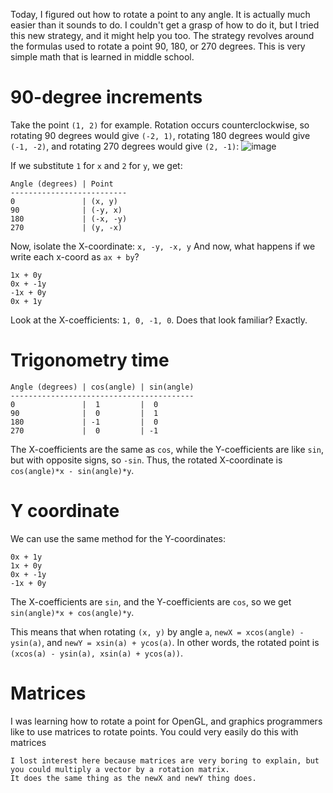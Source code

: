 Today, I figured out how to rotate a point to any angle.
It is actually much easier than it sounds to do.
I couldn't get a grasp of how to do it, but I tried this new strategy, and it might help you too.
The strategy revolves around the formulas used to rotate a point 90, 180, or 270 degrees.
This is very simple math that is learned in middle school.

# 90-degree increments
Take the point `(1, 2)` for example.
Rotation occurs counterclockwise, so rotating 90 degrees would give `(-2, 1)`,
rotating 180 degrees would give `(-1, -2)`, and rotating 270 degrees would give `(2, -1)`:
![image](https://github.com/ancientstraits/ancientstraits.github.io/assets/73802848/733a6f44-e944-4810-a867-fe10862a186b)

If we substitute `1` for `x` and `2` for `y`, we get:
```
Angle (degrees) | Point
--------------------------
0               | (x, y)
90              | (-y, x)
180             | (-x, -y)
270             | (y, -x)
```
Now, isolate the X-coordinate: `x, -y, -x, y`
And now, what happens if we write each x-coord as `ax + by`?
```
1x + 0y
0x + -1y
-1x + 0y
0x + 1y
```
Look at the X-coefficients: `1, 0, -1, 0`. Does that look familiar? Exactly.

# Trigonometry time
```
Angle (degrees) | cos(angle) | sin(angle)
-----------------------------------------
0               |  1         |  0
90              |  0         |  1
180             | -1         |  0
270             |  0         | -1
```
The X-coefficients are the same as `cos`,
while the Y-coefficients are like `sin`, but with opposite signs, so `-sin`.
Thus, the rotated X-coordinate is `cos(angle)*x - sin(angle)*y`.

# Y coordinate
We can use the same method for the Y-coordinates:
```
0x + 1y
1x + 0y
0x + -1y
-1x + 0y
```
The X-coefficients are `sin`, and the Y-coefficients are `cos`,
so we get `sin(angle)*x + cos(angle)*y`.

This means that when rotating `(x, y)` by angle `a`,
`newX = xcos(angle) - ysin(a)`, and `newY = xsin(a) + ycos(a)`.
In other words, the rotated point is `(xcos(a) - ysin(a), xsin(a) + ycos(a))`.

# Matrices
I was learning how to rotate a point for OpenGL, and graphics programmers like to use matrices to rotate points.
You could very easily do this with matrices
```
I lost interest here because matrices are very boring to explain, but you could multiply a vector by a rotation matrix.
It does the same thing as the newX and newY thing does.
```

